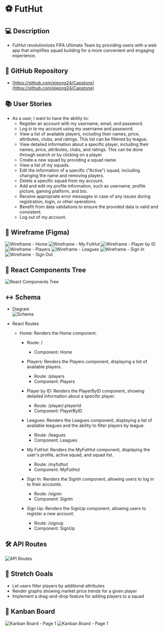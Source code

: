 # ⚽️ FutHut

## 💻 Description 
   - FutHut revolutionizes FIFA Ultimate Team by providing users with a web app that simplifies squad building for a more convenient and engaging experience.

## 📂 GitHub Repository  
   - [https://github.com/ejeong24/Capstone](https://github.com/ejeong24/Capstone)

## 📚 User Stories
   - As a user, I want to have the ability to:
      - Register an account with my username, email, and password.
      - Log in to my account using my username and password.
      - View a list of available players, including their names, price, attributes, clubs, and ratings. This list can be filtered by league.
      - View detailed information about a specific player, including their names, price, attributes, clubs, and ratings. This can be done through search or by clicking on a player.
      - Create a new squad by providing a squad name.
      - View a list of my squads.
      - Edit the information of a specific ("Active") squad, including changing the name and removing players.
      - Delete a specific squad from my account.
      - Add and edit my profile information, such as username, profile picture, gaming platform, and bio.
      - Receive appropriate error messages in case of any issues during registration, login, or other operations.
      - Benefit from data validations to ensure the provided data is valid and consistent.
      - Log out of my account.

## 🎨 Wireframe (Figma)  
![Wireframe - Home](https://github.com/ejeong24/Capstone/blob/main/images/FutHut%20Home.PNG)
![Wireframe - My FutHut](https://github.com/ejeong24/Capstone/blob/main/images/FutHut%20My%20FutHut.PNG)
![Wireframe - Player by ID](https://github.com/ejeong24/Capstone/blob/main/images/FutHut%20Player%20by%20ID.PNG)
![Wireframe - Players](https://github.com/ejeong24/Capstone/blob/main/images/FutHut%20Players%20and%20by%20League.PNG)
![Wireframe - Leagues](https://github.com/ejeong24/Capstone/blob/main/images/FutHut%20Leagues.PNG)
![Wireframe - Sign In](https://github.com/ejeong24/Capstone/blob/main/images/FutHut%20Sign%20In.PNG)
![Wireframe - Sign Out](https://github.com/ejeong24/Capstone/blob/main/images/FutHut%20Sign%20Out.PNG)


## 🌳 React Components Tree  
![React Components Tree](https://github.com/ejeong24/Capstone/blob/main/images/FutHut%20React%20Components%20Tree.PNG)

## ↔️ Schema
- Diagram  
![Schema](https://github.com/ejeong24/Capstone/blob/main/images/FutHut%20Schema.PNG)

- React Routes
  - Home: Renders the Home component.
    - Route: /
      - Component: Home
      
    - Players: Renders the Players component, displaying a list of available players.
      - Route: /players
      - Component: Players
      
    - Player by ID: Renders the PlayerByID component, showing detailed information about a specific player.
      - Route: /player/:playerId
      - Component: PlayerByID

    - Leagues: Renders the Leagues component, displaying a list of available leagues and the ability to filter players by league.
      - Route: /leagues
      - Component: Leagues

    - My FutHut: Renders the MyFutHut component, displaying the user's profile, active squad, and squad list.
      - Route: /myfuthut
      - Component: MyFutHut

    - Sign In: Renders the SignIn component, allowing users to log in to their accounts.
      - Route: /signin
      - Component: SignIn

    - Sign Up: Renders the SignUp component, allowing users to register a new account.
      - Route: /signup
      - Component: SignUp

## 🛠️ API Routes  
![API Routes](https://github.com/ejeong24/Capstone/blob/main/images/FutHut%20API%20Routes.PNG)

## 🎯 Stretch Goals
- Let users filter players by additional attributes
- Render graphs showing market price trends for a given player
- Implement a drag-and-drop feature for adding players to a squad

## 📌 Kanban Board
![Kanban Board - Page 1](https://github.com/ejeong24/Capstone/blob/main/images/FutHut%20Kanban%201.PNG)
![Kanban Board - Page 1](https://github.com/ejeong24/Capstone/blob/main/images/FutHut%20Kanban%202.PNG)
